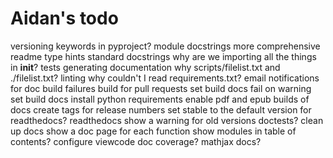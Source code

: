 # Aidan's todo

versioning
keywords in pyproject?
module docstrings
more comprehensive readme
type hints
standard docstrings
why are we importing all the things in __init__?
tests
generating documentation
why scripts/filelist.txt and ./filelist.txt?
linting
why couldn't I read requirements.txt?
email notifications for doc build failures
build for pull requests
set build docs fail on warning
set build docs install python requirements
enable pdf and epub builds of docs
create tags for release numbers
set stable to the default version for readthedocs?
readthedocs show a warning for old versions
doctests?
clean up docs
show a doc page for each function
show modules in table of contents?
configure viewcode
doc coverage?
mathjax docs?
